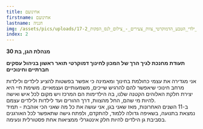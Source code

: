 ```yaml
---
title: אחינועם
firstname: אחינועם
lastname: חנניה
img: /assets/pics/uploads/גן_ילדי_הטבע_הדמוקרטי_צוות_צעירים_-_צילום_לנס_הפקות_17-2-.jpg
index: 2
---
```

**מנהלת הגן, בת 30**

**תעודת מחנכת לגיך הרך של המכון לחינוך דמוקרטי**
**תואר ראשון בניהול עסקים חברתיים וחינוכיים**

אני מגדירה את עצמי כחולמת בחינוך ומאמינה כי אפשר בפשטות להציע לילדים ולילדות מרחב חינוכי שיאפשר להם להרגיש שייכים, משמעותיים ועצמאיים. משימת חיי היא יצירת חלקת האלוהים הקטנה שלנו, בה הילדימות הם המרכז ויש מקום לכל איש ואישה להיות מי שהם, החל מהצוות, דרך ההורים ועד לילדות ולילדים עצמם.\
ב-11 השנים האחרונות, מאז שאני בגן, אני עושה את כל מה שאני הכי אוהבת - תמיד נמצאת בתנועה, בשאיפה גדולה ללמוד, להתקדם, ולפתח גישה שתאפשר לכל האורגנים בסביבת גן הילדים להיות חלק אינטגרלי ממציאות אחת פסטורלית ונעימה.